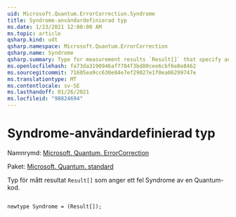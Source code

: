 ```yaml
---
uid: Microsoft.Quantum.ErrorCorrection.Syndrome
title: Syndrome-användardefinierad typ
ms.date: 1/23/2021 12:00:00 AM
ms.topic: article
qsharp.kind: udt
qsharp.namespace: Microsoft.Quantum.ErrorCorrection
qsharp.name: Syndrome
qsharp.summary: Type for measurement results `Result[]` that specify an error syndrome of a quantum code.
ms.openlocfilehash: fa73da3190946af7784f3bd80cee6cbf6e8e8462
ms.sourcegitcommit: 71605ea9cc630e84e7ef29027e1f0ea06299747e
ms.translationtype: MT
ms.contentlocale: sv-SE
ms.lasthandoff: 01/26/2021
ms.locfileid: "98824694"
---
```

# <a name="syndrome-user-defined-type"></a>Syndrome-användardefinierad typ

Namnrymd: [Microsoft. Quantum. ErrorCorrection](xref:Microsoft.Quantum.ErrorCorrection)

Paket: [Microsoft. Quantum. standard](https://nuget.org/packages/Microsoft.Quantum.Standard)


Typ för mått resultat `Result[]` som anger ett fel Syndrome av en Quantum-kod.

```qsharp

newtype Syndrome = (Result[]);
```

